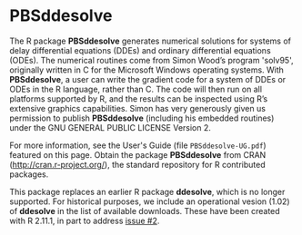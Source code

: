 # PBSddesolve #

The R package **PBSddesolve** generates numerical solutions for systems of delay differential equations (DDEs) and ordinary differential equations (ODEs). The numerical routines come from Simon Wood’s program 'solv95', originally written in C for the Microsoft Windows operating systems. With **PBSddesolve**, a user can write the gradient code for a system of DDEs or ODEs in the R language, rather than C. The code will then run on all platforms supported by R, and the results can be inspected using R’s extensive graphics capabilities. Simon has very generously given us permission to publish **PBSddesolve** (including his embedded routines) under the GNU GENERAL PUBLIC LICENSE Version 2.

For more information, see the User's Guide (file `PBSddesolve-UG.pdf`) featured on this page. Obtain the package **PBSddesolve** from CRAN (http://cran.r-project.org/), the standard repository for R contributed packages.

This package replaces an earlier R package **ddesolve**, which is no longer supported. For historical purposes, we include an operational vesion (1.02) of **ddesolve** in the list of available downloads. These have been created with R 2.11.1, in part to address [issue #2](https://code.google.com/p/pbs-ddesolve/issues/detail?id=#2).